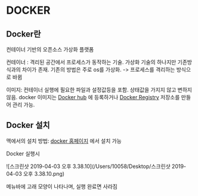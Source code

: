 # DOCKER




## Docker란

컨테이너 기반의 오픈소스 가상화 플랫폼

컨테이너 : 격리된 공간에서 프로세스가 동작하는 기술. 가상화 기술의 하나지만 기존방식과의 차이가 존재. 기존의 방법은 주로 os를 가상화. -> 프로세스를 격리하는 방식으로 바뀜

이미지: 컨테이너 실행에 필요한 파일과 설정값등을 포함. 상태값을 가지지 않고 변하지 않음. docker 이미지는 [Docker hub](https://hub.docker.com) 에 등록하거나 [Docker Registry](https://docs.docker.com/registry/) 저장소를 만들어 관리 가능.

## Docker 설치

맥에서의 설치 방법: [docker 홈페이지](https://docs.docker.com) 에서 설치 가능

Docker 실행시 

![스크린샷 2019-04-03 오후 3.38.10](/Users/10058/Desktop/스크린샷 2019-04-03 오후 3.38.10.png)

메뉴바에 고래 모양이 나타나며, 실행 완료면 사라짐  <br/>







